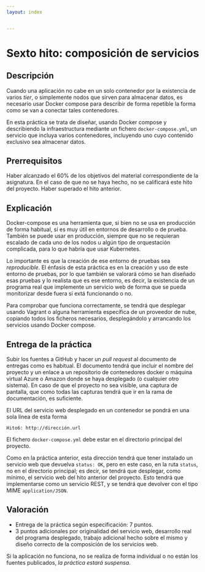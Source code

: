 ```yaml
---
layout: index


---
```

# Sexto hito: composición de servicios

Descripción
-----------------

Cuando una aplicación no cabe en un solo contenedor por la existencia
de varios *tier*, o simplemente nodos que sirven para almacenar datos,
es necesario usar Docker compose para describir de forma repetible la
forma como se van a conectar tales contenedores. 

En esta práctica se trata de diseñar, usando Docker compose y describiendo la
infraestructura mediante un fichero `docker-compose.yml`, un servicio
que incluya varios contenedores, incluyendo uno cuyo contenido
exclusivo sea almacenar datos. 

Prerrequisitos
--------------------

Haber alcanzado el 60% de los objetivos del material correspondiente
de la asignatura. En el caso de que no se haya hecho, no se calificará este hito del
proyecto. Haber superado el hito anterior.

Explicación
----------------

Docker-compose es una herramienta que, si bien no se usa en producción
de forma habitual, sí es muy útil en entornos de desarrollo o de
prueba. También se puede usar en producción, siempre que no se
requieran escalado de cada uno de los nodos u algún tipo de
orquestación complicada, para lo que habría que usar Kubernetes. 

Lo importante es que la creación de ese entorno de pruebas sea
*reproducible*. El énfasis de esta práctica es en la creación y uso de este entorno de
pruebas, por lo que también se valorará cómo se han diseñado esas
pruebas y lo realista que es ese entorno, es decir, la existencia de
un programa real que implemente un servicio web de forma que se pueda
monitorizar desde fuera si extá funcionando o no. 

Para comprobar que funciona correctamente, se tendrá que desplegar
usando Vagrant o alguna herramienta específica de un proveedor de
nube, copiando todos los ficheros necesarios, desplegándolo y
arrancando los servicios usando Docker compose. 

Entrega de la práctica
--------------------------------

Subir los fuentes a GitHub y hacer un *pull request* al documento de entregas como es habitual. El documento tendrá que incluir el nombre del proyecto y
un enlace a un repositorio de contenedores docker o máquina virtual
Azure o Amazon donde se haya desplegado (o cualquier otro sistema). En
caso de que el proyecto no sea visible, una captura de pantalla, que
como todas las capturas tendrá que ir en la rama de documentación, es
suficiente. 

El URL del servicio web desplegado en un contenedor se pondrá en una sola línea de esta forma

	Hito6: http://dirección.url

El fichero `docker-compose.yml` debe estar en el directorio principal
del proyecto.

Como en la práctica anterior, esta dirección tendrá que tener
instalado un servicio web que devuelva `status: OK`, pero en este
caso, en la ruta `status`, no en el directorio principal; es decir, se
tendrá que desplegar, como mínimo, el servicio web del hito anterior
del proyecto. Esto tendrá que implementarse como un servicio REST, y
se tendrá que devolver con el tipo MIME `application/JSON`. 

Valoración
--------------

* Entrega de la práctica según especificación: 7 puntos.
* 3 puntos adicionales por originalidad del servicio web, desarrollo
  real del programa desplegado, trabajo adicional hecho sobre el mismo
  y diseño correcto de la composición de los servicios web. 
  
Si la aplicación no funciona, no se realiza de forma individual o no están los fuentes publicados, *la
  práctica estará suspensa*. 
